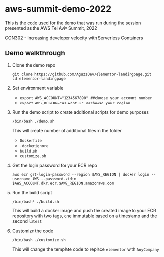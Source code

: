 # aws-summit-demo-2022

This is the code used for the demo that was run during the session presented as the AWS Tel Aviv Summit, 2022

CON302 - Increasing developer velocity with Serverless Containers
## Demo walkthrough

1. Clone the demo repo

    ```
    git clone https://github.com/AguzzDev/elementor-landingpage.git
    cd elementor-landingpage
    ```

2. Set environment variable

   - `export AWS_ACCOUNT="1234567890" ##choose your account number`
   - `export AWS_REGION="us-west-2" ##choose your region`

3. Run the demo script to create additional scripts for demo purposes

    `/bin/bash ./demo.sh`

    This will create number of additional files in the folder
    - `Dockerfile`
    - `.dockerignore`
    - `build.sh`
    - `customize.sh`

4. Get the login password for your ECR repo
   
    `aws ecr get-login-password --region $AWS_REGION | docker login --username AWS --password-stdin $AWS_ACCOUNT.dkr.ecr.$AWS_REGION.amazonaws.com`

5. Run the build script

    `/bin/bash/ ./build.sh`

    This will build a docker image and push the created image to your ECR repository with two tags, one immutable based on a timestamp and the second `latest`

6. Customize the code

    `/bin/bash ./customize.sh`

    This will change the template code to replace `elementor` with `AnyCompany`

